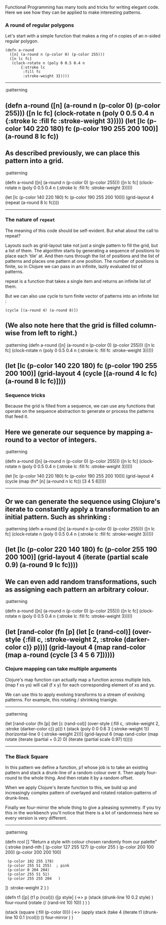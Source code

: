  

Functional Programming has many tools and tricks for writing elegant code. Here we see how they can be applied to make interesting patterns.

### A round of regular polygons

Let's start with a simple function that makes a ring of n copies of an n-sided regular polygon. 

```
(defn a-round
  ([n] (a-round n (p-color 0) (p-color 255)))
  ([n lc fc]
   (clock-rotate n (poly 0 0.5 0.4 n
       {:stroke lc
        :fill fc 
        :stroke-weight 3}))))
```
----
:patterning

(defn a-round
  ([n] (a-round n (p-color 0) (p-color 255)))
  ([n lc fc]
   (clock-rotate n (poly 0 0.5 0.4 n
       {:stroke lc
        :fill fc 
        :stroke-weight 3}))))
(let
 [lc (p-color 140 220 180) fc (p-color 190 255 200 100)]
 (a-round 8 lc fc))
----
As described previously, we can place this pattern into a grid.
----
:patterning

(defn a-round
  ([n] (a-round n (p-color 0) (p-color 255)))
  ([n lc fc]
   (clock-rotate n (poly 0 0.5 0.4 n
       {:stroke lc
        :fill fc 
        :stroke-weight 3}))))

(let
 [lc (p-color 140 220 180) fc (p-color 190 255 200 100)]
 (grid-layout 4 (repeat (a-round 8 lc fc))))

----

### The nature of `repeat`

The meaning of this code should be self-evident. But what about the call to repeat?

Layouts such as grid-layout take not just a single pattern to fill the grid, but a list of them. The algorithm starts by generating a sequence of positions to place each 'tile' at. And then runs through the list of positions and the list of patterns and places one pattern at one position. The number of positions is finite, so in Clojure we can pass in an infinite, lazily evaluated list of patterns.

repeat is a function that takes a single item and returns an infinite list of them.

But we can also use cycle to turn finite vector of patterns into an infinite list :

    (cycle [(a-round 4) (a-round 8)])

(We also note here that the grid is filled column-wise from left to right.)
----
:patterning
(defn a-round
  ([n] (a-round n (p-color 0) (p-color 255)))
  ([n lc fc]
   (clock-rotate n (poly 0 0.5 0.4 n
       {:stroke lc
        :fill fc 
        :stroke-weight 3}))))

(let
 [lc (p-color 140 220 180) fc (p-color 190 255 200 100)]
 (grid-layout 4 (cycle [(a-round 4 lc fc) (a-round 8 lc fc)])))
----
### Sequence tricks

Because the grid is filled from a sequence, we can use any functions that operate on the sequence abstraction to generate or process the patterns that feed it.

Here we generate our sequence by mapping a-round to a vector of integers.
----
:patterning

(defn a-round
  ([n] (a-round n (p-color 0) (p-color 255)))
  ([n lc fc]
   (clock-rotate n (poly 0 0.5 0.4 n
       {:stroke lc
        :fill fc 
        :stroke-weight 3}))))

(let
 [lc (p-color 140 220 180) fc (p-color 190 255 200 100)]
 (grid-layout 4
  (cycle
   (map (fn* [n] (a-round n lc fc)) [3 4 5 6]))))

----
Or we can generate the sequence using Clojure's iterate to constantly apply a transformation to an initial pattern. Such as shrinking :
----
:patterning
(defn a-round
  ([n] (a-round n (p-color 0) (p-color 255)))
  ([n lc fc]
   (clock-rotate n (poly 0 0.5 0.4 n
       {:stroke lc
        :fill fc 
        :stroke-weight 3}))))

(let
 [lc (p-color 220 140 180) fc (p-color 255 190 200 100)]
 (grid-layout 4 
  (iterate (partial scale 0.9) (a-round 9 lc fc))))
----
We can even add random transformations, such as assigning each pattern an arbitrary colour.
----
:patterning


(defn a-round
  ([n] (a-round n (p-color 0) (p-color 255)))
  ([n lc fc]
   (clock-rotate n (poly 0 0.5 0.4 n
       {:stroke lc
        :fill fc 
        :stroke-weight 3}))))

(let
 [rand-color
  (fn [p]
   (let [c (rand-col)]
    (over-style
     {:fill c, :stroke-weight 2, :stroke (darker-color c)}
     p)))]
 (grid-layout 4 
  (map rand-color (map a-round (cycle [3 4 5 6 7])))))
----
### Clojure mapping can take multiple arguments

Clojure's map function can actually map a function across multiple lists. (map f xs ys) will call (f x y) for each corresponding element of xs and ys.

We can use this to apply evolving transforms to a stream of evolving patterns. For example, this rotating / shrinking trianlgle.

----
:patterning


(let
 [rand-color
  (fn [p]
   (let [c (rand-col)]
    (over-style
     {:fill c, :stroke-weight 2, :stroke (darker-color c)}
     p)))
  t
  (stack
   (poly 0 0 0.6 3 {:stroke-weight 1})
   (horizontal-line 0 {:stroke-weight 2}))]
 (grid-layout 6
  (map
   rand-color
   (map rotate
    (iterate (partial + 0.2) 0)
    (iterate (partial scale 0.97) t)))))

----
### The Black Square

In this pattern we define a function, p1 whose job is to take an existing pattern and stack a drunk-line of a random colour over it. Then apply four-round to the whole thing. And then rotate it by a random offset.
 
 
When we apply Clojure's iterate function to this, we build up and increasingly complex pattern of overlayed and rotated rotation-patterns of drunk-lines. 

Finally we four-mirror the whole thing to give a pleasing symmetry. If you try this in the workbench you'll notice that there is a lot of randomness here so every version is very different.

----
:patterning

(defn rcol []
   "Return a style with colour chosen randomly from our palette"
   {:stroke 
   (rand-nth [
     (p-color 127 255 127)
     (p-color 255 )
     (p-color 200 100 200)
     (p-color 200 200 100)
     
     (p-color 102 255 178)
     (p-color 255 51 255)  ; pink
     (p-color 0 204 204)
     (p-color 255 51 51)
     (p-color 255 255 204   )

   ])
   :stroke-weight 2
   }
)


(defn t1
   ([p] (t1 p (rcol))) 
   ([p style]
      (->> p
        (stack
          (drunk-line 10 0.2 style)
        )
        four-round
        (rotate (/ (rand-int 10) 10))
     )
   ) 
)

(stack
   (square {:fill (p-color 0)})
   (->> 
    (apply stack 
      (take 4 
        (iterate t1 (drunk-line 10 0.1 (rcol)))
      ))
      four-mirror
    )
)
